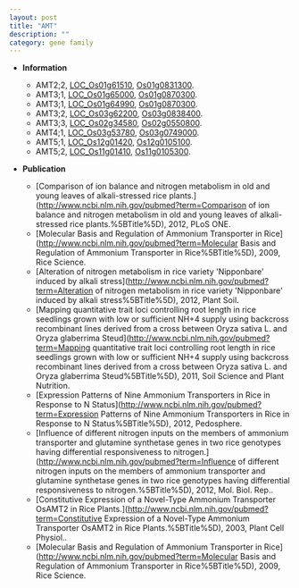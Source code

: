 ```yaml
---
layout: post
title: "AMT"
description: ""
category: gene family
---
```


* **Information**  
    + AMT2;2, [LOC_Os01g61510](http://rice.uga.edu/cgi-bin/ORF_infopage.cgi?orf=LOC_Os01g61510), [Os01g0831300](http://rapdb.dna.affrc.go.jp/viewer/gbrowse_details/irgsp1?name=Os01g0831300).
    + AMT3;1, [LOC_Os01g65000](http://rice.uga.edu/cgi-bin/ORF_infopage.cgi?orf=LOC_Os01g65000), [Os01g0870300](http://rapdb.dna.affrc.go.jp/viewer/gbrowse_details/irgsp1?name=Os01g0870300).
    + AMT3;1, [LOC_Os01g64990](http://rice.uga.edu/cgi-bin/ORF_infopage.cgi?orf=LOC_Os01g64990), [Os01g0870300](http://rapdb.dna.affrc.go.jp/viewer/gbrowse_details/irgsp1?name=Os01g0870300).
    + AMT3;2, [LOC_Os03g62200](http://rice.uga.edu/cgi-bin/ORF_infopage.cgi?orf=LOC_Os03g62200), [Os03g0838400](http://rapdb.dna.affrc.go.jp/viewer/gbrowse_details/irgsp1?name=Os03g0838400).
    + AMT3;3, [LOC_Os02g34580](http://rice.uga.edu/cgi-bin/ORF_infopage.cgi?orf=LOC_Os02g34580), [Os02g0550800](http://rapdb.dna.affrc.go.jp/viewer/gbrowse_details/irgsp1?name=Os02g0550800).
    + AMT4;1, [LOC_Os03g53780](http://rice.uga.edu/cgi-bin/ORF_infopage.cgi?orf=LOC_Os03g53780), [Os03g0749000](http://rapdb.dna.affrc.go.jp/viewer/gbrowse_details/irgsp1?name=Os03g0749000).
    + AMT5;1, [LOC_Os12g01420](http://rice.uga.edu/cgi-bin/ORF_infopage.cgi?orf=LOC_Os12g01420), [Os12g0105100](http://rapdb.dna.affrc.go.jp/viewer/gbrowse_details/irgsp1?name=Os12g0105100).
    + AMT5;2, [LOC_Os11g01410](http://rice.uga.edu/cgi-bin/ORF_infopage.cgi?orf=LOC_Os11g01410), [Os11g0105300](http://rapdb.dna.affrc.go.jp/viewer/gbrowse_details/irgsp1?name=Os11g0105300).

* **Publication**  
    + [Comparison of ion balance and nitrogen metabolism in old and young leaves of alkali-stressed rice plants.](http://www.ncbi.nlm.nih.gov/pubmed?term=Comparison of ion balance and nitrogen metabolism in old and young leaves of alkali-stressed rice plants.%5BTitle%5D), 2012, PLoS ONE.
    + [Molecular Basis and Regulation of Ammonium Transporter in Rice](http://www.ncbi.nlm.nih.gov/pubmed?term=Molecular Basis and Regulation of Ammonium Transporter in Rice%5BTitle%5D), 2009, Rice Science.
    + [Alteration of nitrogen metabolism in rice variety 'Nipponbare' induced by alkali stress](http://www.ncbi.nlm.nih.gov/pubmed?term=Alteration of nitrogen metabolism in rice variety 'Nipponbare' induced by alkali stress%5BTitle%5D), 2012, Plant Soil.
    + [Mapping quantitative trait loci controlling root length in rice seedlings grown with low or sufficient NH+4 supply using backcross recombinant lines derived from a cross between Oryza sativa L. and Oryza glaberrima Steud](http://www.ncbi.nlm.nih.gov/pubmed?term=Mapping quantitative trait loci controlling root length in rice seedlings grown with low or sufficient NH+4 supply using backcross recombinant lines derived from a cross between Oryza sativa L. and Oryza glaberrima Steud%5BTitle%5D), 2011, Soil Science and Plant Nutrition.
    + [Expression Patterns of Nine Ammonium Transporters in Rice in Response to N Status](http://www.ncbi.nlm.nih.gov/pubmed?term=Expression Patterns of Nine Ammonium Transporters in Rice in Response to N Status%5BTitle%5D), 2012, Pedosphere.
    + [Influence of different nitrogen inputs on the members of ammonium transporter and glutamine synthetase genes in two rice genotypes having differential responsiveness to nitrogen.](http://www.ncbi.nlm.nih.gov/pubmed?term=Influence of different nitrogen inputs on the members of ammonium transporter and glutamine synthetase genes in two rice genotypes having differential responsiveness to nitrogen.%5BTitle%5D), 2012, Mol. Biol. Rep..
    + [Constitutive Expression of a Novel-Type Ammonium Transporter OsAMT2 in Rice Plants.](http://www.ncbi.nlm.nih.gov/pubmed?term=Constitutive Expression of a Novel-Type Ammonium Transporter OsAMT2 in Rice Plants.%5BTitle%5D), 2003, Plant Cell Physiol..
    + [Molecular Basis and Regulation of Ammonium Transporter in Rice](http://www.ncbi.nlm.nih.gov/pubmed?term=Molecular Basis and Regulation of Ammonium Transporter in Rice%5BTitle%5D), 2009, Rice Science.


